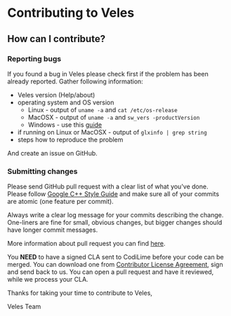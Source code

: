 # Contributing to Veles
## How can I contribute?
### Reporting bugs
If you found a bug in Veles please check first if the problem has been already
reported. Gather following information:
* Veles version (Help/about)
* operating system and OS version
  * Linux - output of `uname -a`  and `cat /etc/os-release`
  * MacOSX - output of `uname -a` and `sw_vers -productVersion`
  * Windows - use this [guide](https://support.microsoft.com/en-us/help/13443/windows-which-operating-system)
* if running on Linux or MacOSX - output of `glxinfo | grep string`
* steps how to reproduce the problem

And create an issue on GitHub.

### Submitting changes
Please send GitHub pull request with a clear list of what you've done. Please
follow [Google C++ Style
Guide](https://google.github.io/styleguide/cppguide.html) and make sure all of
your commits are atomic (one feature per commit).

Always write a clear log message for your commits describing the change.
One-liners are fine for small, obvious changes, but bigger changes should have
longer commit messages.

More information about pull request you can find
[here](https://guides.github.com/activities/contributing-to-open-source/#contributing).

You **NEED** to have a signed CLA sent to CodiLime before your code can be
merged. You can download one from [Contributor License
Agreement](https://www.codisec.com/cla), sign and send back to us. You can
open a pull request and have it reviewed, while we process your CLA.

Thanks for taking your time to contribute to Veles,

Veles Team
